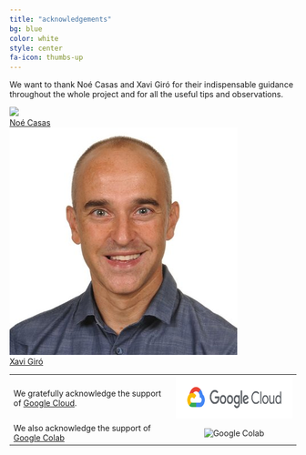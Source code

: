 ```yaml
---
title: "acknowledgements"
bg: blue
color: white
style: center
fa-icon: thumbs-up
---
```


We want to thank Noé Casas and Xavi Giró for their indispensable guidance throughout the whole
project and for all the useful tips and observations.

<div class="author">
    <a href="http://noecasas.com/" target="_blank">
      <div class="authorphoto"><img src="https://avatars0.githubusercontent.com/u/4972?s=400&v=4"></div>
      <div>Noé Casas</div>
    </a>
</div>

<div class="author">
    <a href="https://imatge.upc.edu/web/people/xavier-giro" target="_blank">
      <div class="authorphoto"><img src="./img/foto_xgiro.jpg"></div>
      <div>Xavi Giró</div>
    </a>
</div>

|   |   |
|:--|:-:|
|  We gratefully acknowledge the support of [Google Cloud](https://cloud.google.com/). |  <img src="./img/gcloud_logoname.png" alt="Google Cloud" style="height:75px;"/> |
|  We also acknowledge the support of [Google Colab](https://colab.research.google.com/) | <img src="./img/colab_favicon.ico" alt="Google Colab" style="height:75px;"/> | 
